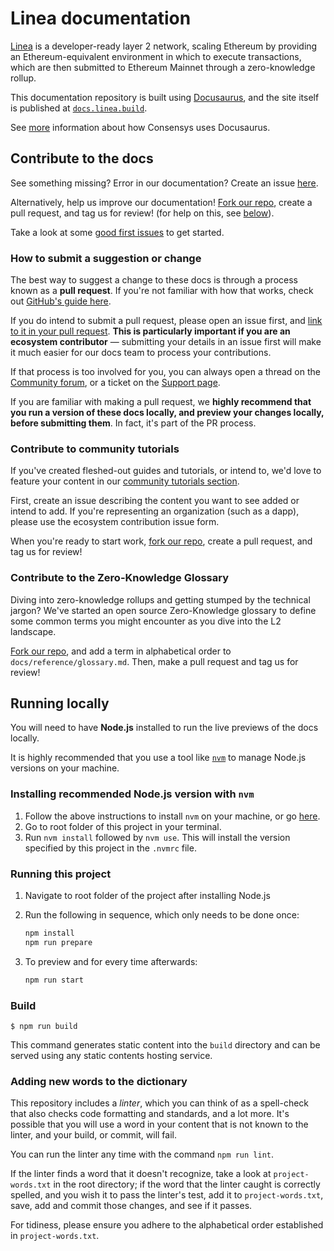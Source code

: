 # Linea documentation

[Linea](https://linea.build/) is a developer-ready layer 2 network, scaling Ethereum by providing
an Ethereum-equivalent environment in which to execute transactions, which are then submitted to
Ethereum Mainnet through a zero-knowledge rollup.

This documentation repository is built using [Docusaurus](https://docusaurus.io/), and the site
itself is published at [`docs.linea.build`](https://docs.linea.build/).

See [more](https://docs-template.consensys.net/) information about how Consensys uses Docusaurus.

## Contribute to the docs

See something missing? Error in our documentation? Create an issue [here](https://github.com/Consensys/doc.linea/issues).

Alternatively, help us improve our documentation! [Fork our repo](https://github.com/ConsenSys/doc.linea/fork),
create a pull request, and tag us for review! (for help on this, see [below](#how-to-submit-a-suggestion-or-change)).

Take a look at some [good first issues](https://github.com/ConsenSys/doc.linea/issues?q=is%3Aissue+is%3Aopen+label%3A%22good+first+issue%22)
to get started.

### How to submit a suggestion or change

The best way to suggest a change to these docs is through a process known as a **pull request**.
If you're not familiar with how that works, check out [GitHub's guide here](https://docs.github.com/en/pull-requests/collaborating-with-pull-requests/proposing-changes-to-your-work-with-pull-requests/creating-a-pull-request).

If you do intend to submit a pull request, please open an issue first, and [link to it in your pull request](https://docs.github.com/en/issues/tracking-your-work-with-issues/linking-a-pull-request-to-an-issue). **This is particularly important if you are an ecosystem contributor** —
submitting your details in an issue first will make it much easier for our docs team to process your
contributions.

If that process is too involved for you, you can always open a thread on the [Community forum](https://community.linea.build/),
or a ticket on the [Support page](https://support.linea.build/hc/en-us).

If you are familiar with making a pull request, we **highly recommend that you run a version of these docs locally, and preview your changes locally, before submitting them**.
In fact, it's part of the PR process.

### Contribute to community tutorials

If you've created fleshed-out guides and tutorials, or intend to, we'd love to feature your content
in our [community tutorials section](developers/guides/community).

First, create an issue describing the content you want to see added or intend to add. If you're
representing an organization (such as a dapp), please use the ecosystem contribution issue form.

When you're ready to start work, [fork our repo](https://github.com/Consensys/doc.linea/fork),
create a pull request, and tag us for review!

### Contribute to the Zero-Knowledge Glossary

Diving into zero-knowledge rollups and getting stumped by the technical jargon? We've started an
open source Zero-Knowledge glossary to define some common terms you might encounter as you dive
into the L2 landscape.

[Fork our repo](https://github.com/Consensys/doc.linea/fork), and add a term in alphabetical
order to `docs/reference/glossary.md`. Then, make a pull request and tag us for review!

## Running locally

You will need to have **Node.js** installed to run the live previews of the docs locally.

It is highly recommended that you use a tool like [`nvm`](https://github.com/nvm-sh/nvm#installing-and-updating)
to manage Node.js versions on your machine.

### Installing recommended Node.js version with `nvm`

1. Follow the above instructions to install `nvm` on your machine, or go [here](https://github.com/nvm-sh/nvm#installing-and-updating).
2. Go to root folder of this project in your terminal.
3. Run `nvm install` followed by `nvm use`. This will install the version specified by this project in the `.nvmrc` file.

### Running this project

1. Navigate to root folder of the project after installing Node.js
2. Run the following in sequence, which only needs to be done once:

   ```bash
   npm install
   npm run prepare
   ```

3. To preview and for every time afterwards:

   ```bash
   npm run start
   ```

### Build

    $ npm run build

This command generates static content into the `build` directory and can be served using any static
contents hosting service.

### Adding new words to the dictionary

This repository includes a _linter_, which you can think of as a spell-check that also checks code
formatting and standards, and a lot more. It's possible that you will use a word in your content
that is not known to the linter, and your build, or commit, will fail.

You can run the linter any time with the command `npm run lint`.

If the linter finds a word that it doesn't recognize, take a look at `project-words.txt` in the root
directory; if the word that the linter caught is correctly spelled, and you wish it to pass the
linter's test, add it to `project-words.txt`, save, add and commit those changes, and see if it
passes.

For tidiness, please ensure you adhere to the alphabetical order established in `project-words.txt`.
